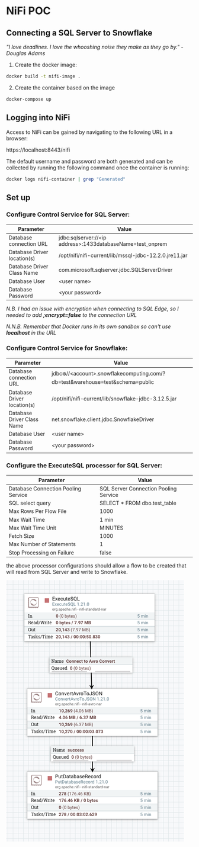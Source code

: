 # NiFi POC 
## Connecting a SQL Server to Snowflake

*"I love deadlines. I love the whooshing noise they make as they go by." - Douglas Adams*

1. Create the docker image:
```bash
docker build -t nifi-image .
```
2. Create the container based on the image
```bash
docker-compose up
```
## Logging into NiFi

Access to NiFi can be gained by navigating to the following URL in a browser:


https://localhost:8443/nifi

The default username and password are both generated and can be collected by running the following command once the container is running:
```bash
docker logs nifi-container | grep "Generated"
```

## Set up 
### Configure Control Service for SQL Server:
| Parameter | Value |
| --- | --- |
|Database connection URL | jdbc:sqlserver://\<ip address>:1433databaseName=test_onprem |
|Database Driver location(s) | /opt/nifi/nifi-current/lib/mssql-jdbc-12.2.0.jre11.jar |
|Database Driver Class Name | com.microsoft.sqlserver.jdbc.SQLServerDriver
| Database User | \<user name> |
| Database Password | \<your password>|

<em> N.B. I had an issue with encryption when connecting to SQL Edge, so I needed to add **;encrypt=false** to the connection URL</em>

<em>N.N.B. Remember that Docker runs in its own sandbox so can't use **localhost** in the URL</em>

### Configure Control Service for Snowflake:

| Parameter | Value |
| --- | --- |
|Database connection URL | jdbc:snowflake://\<account>.snowflakecomputing.com/?db=test&warehouse=test&schema=public |
|Database Driver location(s) | /opt/nifi/nifi-current/lib/snowflake-jdbc-3.12.5.jar |
|Database Driver Class Name | net.snowflake.client.jdbc.SnowflakeDriver |
| Database User | \<user name> |
| Database Password | \<your password>|


### Configure the ExecuteSQL processor for SQL Server:

| Parameter | Value |
| --- | --- |
|Database Connection Pooling Service | SQL Server Connection Pooling Service |
|SQL select query | SELECT * FROM dbo.test_table |
| Max Rows Per Flow File | 1000 |
| Max Wait Time | 1 min |
| Max Wait Time Unit | MINUTES |
| Fetch Size | 1000 |
| Max Number of Statements | 1 |
| Stop Processing on Failure | false |

the above processor configurations should allow a flow to be created that will read from SQL Server and write to Snowflake.

![Pipline to Snowflake](./images/pipeline%20to%20Snowflake.png)
